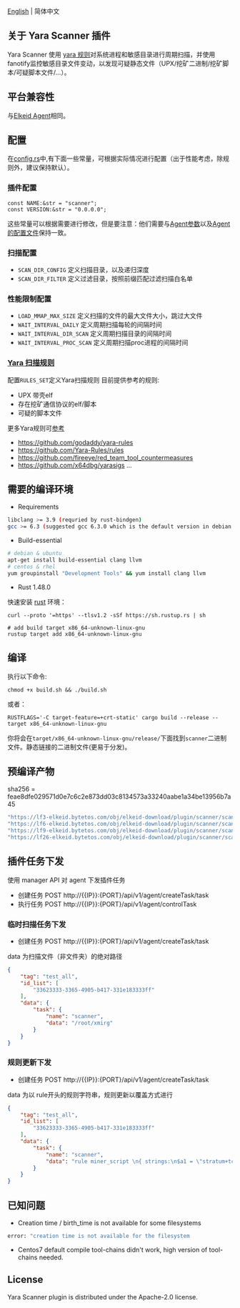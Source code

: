 [English](README.md) | 简体中文
## 关于 Yara Scanner 插件
Yara Scanner 使用 [yara 规则](https://yara.readthedocs.io/)对系统进程和敏感目录进行周期扫描，并使用fanotify监控敏感目录文件变动，以发现可疑静态文件（UPX/挖矿二进制/挖矿脚本/可疑脚本文件/...）。

## 平台兼容性
与[Elkeid Agent](../README-zh_CN.md#平台兼容性)相同。


## 配置
在[config.rs](./src/config.rs)中,有下面一些常量，可根据实际情况进行配置（出于性能考虑，除规则外，建议保持默认）。

### 插件配置
```
const NAME:&str = "scanner";
const VERSION:&str = "0.0.0.0";
```
这些常量可以根据需要进行修改，但是要注意：他们需要与[Agent参数](../README-zh_CN.md#参数和选项)以及[Agent的配置文件](../README-zh_CN.md#配置文件)保持一致。

### 扫描配置
* `SCAN_DIR_CONFIG` 定义扫描目录，以及递归深度
* `SCAN_DIR_FILTER` 定义过滤目录，按照前缀匹配过滤扫描白名单

### 性能限制配置
* `LOAD_MMAP_MAX_SIZE` 定义扫描的文件的最大文件大小，跳过大文件
* `WAIT_INTERVAL_DAILY` 定义周期扫描每轮的间隔时间
* `WAIT_INTERVAL_DIR_SCAN` 定义周期扫描目录的间隔时间
* `WAIT_INTERVAL_PROC_SCAN` 定义周期扫描proc进程的间隔时间


### [Yara 扫描规则](https://yara.readthedocs.io/en/stable/writingrules.html)
配置`RULES_SET`定义Yara扫描规则
目前提供参考的规则:
* UPX 带壳elf
* 存在挖矿通信协议的elf/脚本
* 可疑的脚本文件


更多Yara规则可[参考](https://github.com/InQuest/awesome-yara)
* https://github.com/godaddy/yara-rules
* https://github.com/Yara-Rules/rules
* https://github.com/fireeye/red_team_tool_countermeasures
* https://github.com/x64dbg/yarasigs
...


## 需要的编译环境

* Requirements
```bash
libclang >= 3.9 (requried by rust-bindgen)
gcc >= 6.3 (suggested gcc 6.3.0 which is the default version in debian 9)
```

* Build-essential
```bash
# debian & ubuntu
apt-get install build-essential clang llvm
# centos & rhel
yum groupinstall "Development Tools" && yum install clang llvm
```

* Rust 1.48.0

快速安装 [rust](https://www.rust-lang.org/tools/install) 环境：
```
curl --proto '=https' --tlsv1.2 -sSf https://sh.rustup.rs | sh

# add build target x86_64-unknown-linux-gnu
rustup target add x86_64-unknown-linux-gnu

```

## 编译
执行以下命令:
```
chmod +x build.sh && ./build.sh
```
或者：
```
RUSTFLAGS='-C target-feature=+crt-static' cargo build --release --target x86_64-unknown-linux-gnu
```
你将会在`target/x86_64-unknown-linux-gnu/release/`下面找到`scanner`二进制文件。静态链接的二进制文件(更易于分发)。


## 预编译产物

sha256 = feae8dfe029571d0e7c6c2e873dd03c8134573a33240aabe1a34be13956b7a45


```bash
"https://lf3-elkeid.bytetos.com/obj/elkeid-download/plugin/scanner/scanner-0.0.0.1.pkg",
"https://lf6-elkeid.bytetos.com/obj/elkeid-download/plugin/scanner/scanner-0.0.0.1.pkg",
"https://lf9-elkeid.bytetos.com/obj/elkeid-download/plugin/scanner/scanner-0.0.0.1.pkg",
"https://lf26-elkeid.bytetos.com/obj/elkeid-download/plugin/scanner/scanner-0.0.0.1.pkg"
```

## 插件任务下发

使用 manager API 对 agent 下发插件任务

* 创建任务 POST http://{{IP}}:{PORT}/api/v1/agent/createTask/task
* 执行任务 POST http://{{IP}}:{PORT}/api/v1/agent/controlTask



### 临时扫描任务下发
* 创建任务 POST http://{{IP}}:{PORT}/api/v1/agent/createTask/task

data 为扫描文件（非文件夹）的绝对路径

```json
{
    "tag": "test_all",
    "id_list": [
        "33623333-3365-4905-b417-331e183333ff"
    ],
    "data": {
        "task": {
            "name": "scanner",
            "data": "/root/xmirg"
        }
    }
}
```

### 规则更新下发
* 创建任务 POST http://{{IP}}:{PORT}/api/v1/agent/createTask/task

data 为以 rule开头的规则字符串，规则更新以覆盖方式进行

```json
{
    "tag": "test_all",
    "id_list": [
        "33623333-3365-4905-b417-331e183333ff"
    ],
    "data": {
        "task": {
            "name": "scanner",
            "data": "rule miner_script \n{ strings:\n$a1 = \"stratum+tcp\"\n$a2 = \"stratum+udp\"\n$a3 = \"stratum+ssl\"\n$a4 = \"ethproxy+tcp\"\n$a5 = \"nicehash+tcp\"\ncondition:\nis_script and any of them\n}"
        }
    }
}
```



## 已知问题
* Creation time / birth_time is not available for some filesystems
```bash
error: "creation time is not available for the filesystem
```
* Centos7 default compile tool-chains didn't work,  high version of tool-chains needed.


## License
Yara Scanner plugin is distributed under the Apache-2.0 license.
